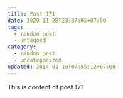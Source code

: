```yaml
---
title: Post 171
date: 2020-11-28T23:37:05+07:00
tags:
  - random post
  - untagged
category:
  - random post
  - uncategorized
updated: 2014-01-18T07:55:12+07:00
---
```

This is content of post 171